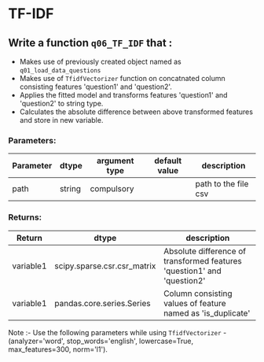# TF-IDF


## Write a function `q06_TF_IDF` that :
- Makes use of previously created object named as `q01_load_data_questions`	
- Makes use of `TfidfVectorizer` function on concatnated column consisting features 'question1' and 'question2'.
- Applies the fitted model and transforms features 'question1' and 'question2' to string type.
- Calculates the absolute difference between above transformed features and store in new variable.


### Parameters:

| Parameter | dtype | argument type | default value | description |
| --- | --- | --- | --- | --- | 
| path | string | compulsory |  | path to the file csv |


### Returns:

| Return | dtype | description |
| --- | --- | --- | 
| variable1 | scipy.sparse.csr.csr_matrix | Absolute difference of transformed features 'question1' and 'question2'|
| variable1 | pandas.core.series.Series | Column consisting values of feature named as 'is_duplicate'|


Note :-
Use the following parameters while using `TfidfVectorizer` - (analyzer='word', stop_words='english', lowercase=True, max_features=300, norm='l1').

